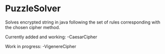 # PuzzleSolver
Solves encrypted string in java following the set of rules corresponding with the chosen cipher method. 

Currently added and working:
-CaesarCipher

Work in progress:
-VigenereCipher
